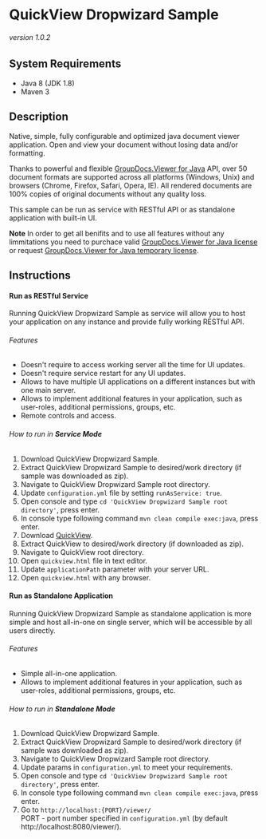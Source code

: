 # QuickView Dropwizard Sample
###### version 1.0.2


## System Requirements
- Java 8 (JDK 1.8)
- Maven 3



## Description
Native, simple, fully configurable and optimized java document viewer application. Open and view your document without losing data and/or formatting.

Thanks to powerful and flexible [GroupDocs.Viewer for Java](http://www.groupdocs.com/java/document-viewer-library) API, over 50 document formats are supported across all platforms (Windows, Unix) and browsers (Chrome, Firefox, Safari, Opera, IE). All rendered documents are 100% copies of original documents without any quality loss.

This sample can be run as service with RESTful API or as standalone application with built-in UI.

**Note** In order to get all benifits and to use all features without any limmitations you need to purchace valid [GroupDocs.Viewer for Java license](http://purchase.groupdocs.com/purchase/order-online-step-1-of-8.aspx) or request [GroupDocs.Viewer for Java temporary license](http://groupdocs.com/Community/getting-started/java/document-viewer-java-library.aspx).


## Instructions

#### Run as RESTful Service
Running QuickView Dropwizard Sample as service will allow you to host your application on any instance and provide fully working RESTful API.

###### Features
- Doesn't require to access working server all the time for UI updates.
- Doesn't require service restart for any UI updates.
- Allows to have multiple UI applications on a different instances but with one main server.
- Allows to implement additional features in your application, such as user-roles, additional permissions, groups, etc.
- Remote controls and access.

###### How to run in **Service Mode**
1. Download QuickView Dropwizard Sample.
2. Extract QuickView Dropwizard Sample to desired/work directory (if sample was downloaded as zip).
3. Navigate to QuickView Dropwizard Sample root directory.
4. Update `configuration.yml` file by setting `runAsService: true`.
5. Open console and type `cd 'QuickView Dropwizard Sample root directory'`, press enter.
6. In console type following command `mvn clean compile exec:java`, press enter.
7. Download [QuickView](https://github.com/LilAlex/QuickView).
8. Extract QuickView to desired/work directory (if downloaded as zip).
9. Navigate to QuickView root directory.
10. Open `quickview.html` file in text editor.
11. Update `applicationPath` parameter with your server URL.
12. Open `quickview.html` with any browser.


#### Run as Standalone Application
Running QuickView Dropwizard Sample as standalone application is more simple and host all-in-one on single server, which will be accessible by all users directly.

###### Features
- Simple all-in-one application.
- Allows to implement additional features in your application, such as user-roles, additional permissions, groups, etc.

###### How to run in **Standalone Mode**
1. Download QuickView Dropwizard Sample.
2. Extract QuickView Dropwizard Sample to desired/work directory (if sample was downloaded as zip).
3. Navigate to QuickView Dropwizard Sample root directory.
4. Update params in `configuration.yml` to meet your requirements.
5. Open console and type `cd 'QuickView Dropwizard Sample root directory'`, press enter.
6. In console type following command `mvn clean compile exec:java`, press enter.
7. Go to `http://localhost:{PORT}/viewer/`   
PORT - port number specified in `configuration.yml` (by default http://localhost:8080/viewer/).
